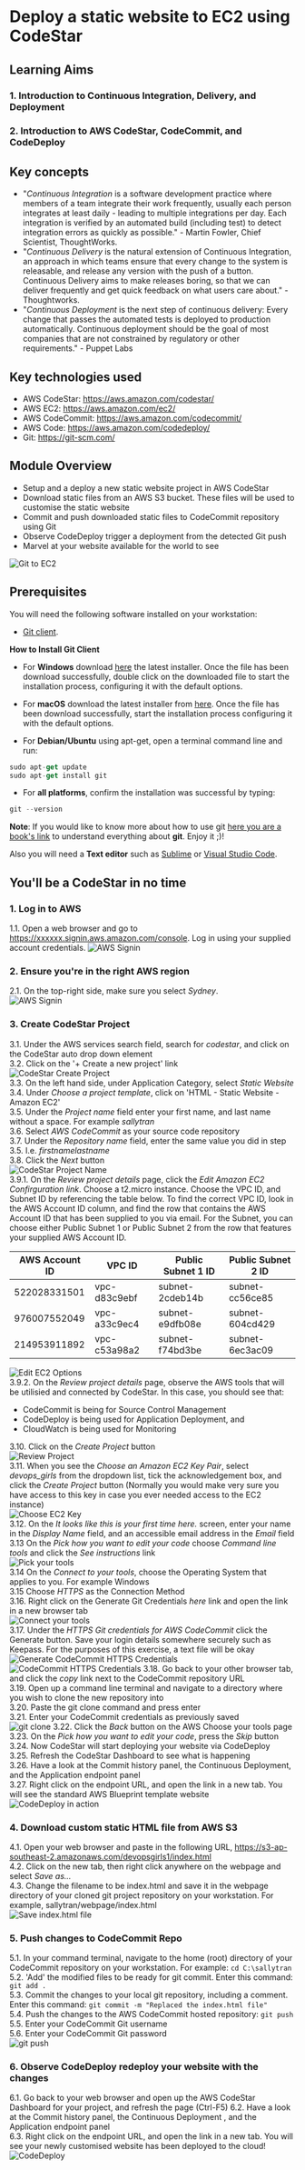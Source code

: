 # Deploy a static website to EC2 using CodeStar

## Learning Aims
### 1. Introduction to Continuous Integration, Delivery, and Deployment
### 2. Introduction to AWS CodeStar, CodeCommit, and CodeDeploy

## Key concepts
- "*Continuous Integration*  is a software development practice where members of a team integrate their work frequently, usually each person integrates at least daily - leading to multiple integrations per day. Each integration is verified by an automated build (including test) to detect integration errors as quickly as possible." - Martin Fowler, Chief Scientist, ThoughtWorks.
- "*Continuous Delivery* is the natural extension of Continuous Integration, an approach in which teams ensure that every change to the system is releasable, and release any version with the push of a button. Continuous Delivery aims to make releases boring, so that we can deliver frequently and get quick feedback on what users care about." - Thoughtworks.
- "*Continuous Deployment* is the next step of continuous delivery: Every change that passes the automated tests is deployed to production automatically. Continuous deployment should be the goal of most companies that are not constrained by regulatory or other requirements." - Puppet Labs

## Key technologies used
- AWS CodeStar: https://aws.amazon.com/codestar/
- AWS EC2: https://aws.amazon.com/ec2/
- AWS CodeCommit: https://aws.amazon.com/codecommit/
- AWS Code: https://aws.amazon.com/codedeploy/
- Git: https://git-scm.com/

## Module Overview
- Setup and a deploy a new static website project in AWS CodeStar
- Download static files from an AWS S3 bucket. These files will be used to customise the static website
- Commit and push downloaded static files to CodeCommit repository using Git
- Observe CodeDeploy trigger a deployment from the detected Git push
- Marvel at your website available for the world to see  

![Git to EC2](/images/3-1-ec2-static-site/CCtoEC2.svg) 

## Prerequisites
You will need the following software installed on your workstation:  
- [Git client](https://git-scm.com/book/en/v2/Getting-Started-Installing-Git).

**How to Install Git Client**

- For **Windows** download [here](https://gitforwindows.org/) the latest installer. Once the file has been download successfully, double click on the downloaded file to start the installation process, configuring it with the default options.  
 
- For **macOS** download the latest installer from [here](https://sourceforge.net/projects/git-osx-installer/files/). Once the file has been download successfully, start the installation process configuring it with the default options.  

- For **Debian/Ubuntu** using apt-get, open a terminal command line and run:

```javascript
sudo apt-get update
sudo apt-get install git
```

- For **all platforms**, confirm the installation was successful by typing:

```javascript
git --version
```

**Note**: If you would like to know more about how to use git [here you are a book's link](https://git-scm.com/book/en/v2) to understand everything about **git**. Enjoy it ;)!

Also you will need a **Text editor** such as [Sublime](www.sublimetext.com/3) or [Visual Studio Code](https://code.visualstudio.com/download). 

## You'll be a CodeStar in no time
### 1. Log in to AWS
1.1. Open a web browser and go to https://xxxxxx.signin.aws.amazon.com/console. Log in using your supplied account credentials.
![AWS Signin](/images/3-1-ec2-static-site/1_awssignin.png)  
### 2. Ensure you're in the right AWS region
2.1. On the top-right side, make sure you select *Sydney*.  
![AWS Signin](/images/3-1-ec2-static-site/region.png)  
### 3. Create CodeStar Project
3.1. Under the AWS services search field, search for *codestar*, and click on the CodeStar auto drop down element  
3.2. Click on the '+ Create a new project' link  
![CodeStar Create Project](/images/3-1-ec2-static-site/2_createcodestarproj.png)  
3.3. On the left hand side, under Application Category, select *Static Website*  
3.4. Under *Choose a project template*, click on 'HTML - Static Website - Amazon EC2'  
3.5. Under the *Project name* field enter your first name, and last name without a space. For example *sallytran*  
3.6. Select *AWS CodeCommit* as your source code repository  
3.7. Under the *Repository name* field, enter the same value you did in step 3.5. I.e. *firstnamelastname*  
3.8. Click the *Next* button  
![CodeStar Project Name](/images/3-1-ec2-static-site/3_projectname.png)  
3.9.1. On the *Review project details* page, click the *Edit Amazon EC2 Confirguration link*. Choose a t2.micro instance. Choose the VPC ID, and Subnet ID by referencing the table below. To find the correct VPC ID, look in the AWS Account ID column, and find the row that contains the AWS Account ID that has been supplied to you via email. For the Subnet, you can choose either Public Subnet 1 or Public Subnet 2 from the row that features your supplied AWS Account ID.  

| AWS Account ID | VPC ID | Public Subnet 1 ID | Public Subnet 2 ID |
| ------------ | ------------ | --------------- | --------------- |
| 522028331501 | vpc-d83c9ebf | subnet-2cdeb14b | subnet-cc56ce85 |
| 976007552049 | vpc-a33c9ec4 | subnet-e9dfb08e | subnet-604cd429 |
| 214953911892 | vpc-c53a98a2 | subnet-f74bd3be | subnet-6ec3ac09 |

![Edit EC2 Options](/images/3-1-ec2-static-site/5_editec2options.png)  
3.9.2. On the *Review project details* page, observe the AWS tools that will be utilisied and connected by CodeStar. In this case, you should see that:
* CodeCommit is being for Source Control Management
* CodeDeploy is being used for Application Deployment, and
* CloudWatch is being used for Monitoring

3.10. Click on the *Create Project* button  
![Review Project](/images/3-1-ec2-static-site/4_reviewproject.png)  
3.11. When you see the *Choose an Amazon EC2 Key Pair*, select *devops_girls* from the dropdown list, tick the acknowledgement box, and click the *Create Project* button (Normally you would make very sure you have access to this key in case you ever needed access to the EC2 instance)  
![Choose EC2 Key](/images/3-1-ec2-static-site/6_chooseec2key.png)  
3.12. On the *It looks like this is your first time here.* screen, enter your name in the *Display Name* field, and an accessible email address in the *Email* field  
3.13 On the *Pick how you want to edit your code* choose *Command line tools* and click the *See instructions* link  
![Pick your tools](/images/3-1-ec2-static-site/7_picktools.png)   
3.14 On the *Connect to your tools*, choose the Operating System that applies to you. For example Windows  
3.15 Choose *HTTPS* as the Connection Method  
3.16. Right click on the Generate Git Credentials *here* link and open the link in a new browser tab  
![Connect your tools](/images/3-1-ec2-static-site/8_connecttools.png)  
3.17. Under the *HTTPS Git credentials for AWS CodeCommit* click the Generate button. Save your login details somewhere securely such as Keepass. For the purposes of this exercise, a text file will be okay  
![Generate CodeCommit HTTPS Credentials](/images/3-1-ec2-static-site/9_generategitcreds.png)  
![CodeCommit HTTPS Credentials](/images/3-1-ec2-static-site/10_gitcredscreated.png) 
3.18. Go back to your other browser tab, and click the *copy* link next to the CodeCommit repository URL  
3.19. Open up a command line terminal and navigate to a directory where you wish to clone the new repository into  
3.20. Paste the git clone command and press enter  
3.21. Enter your CodeCommit credentials as previously saved  
![git clone](/images/3-1-ec2-static-site/gitclone.png)
3.22. Click the *Back* button on the AWS Choose your tools page  
3.23. On the *Pick how you want to edit your code*, press the *Skip* button  
3.24. Now CodeStar will start deploying your website via CodeDeploy  
3.25. Refresh the CodeStar Dashboard to see what is happening  
3.26. Have a look at the Commit history panel, the Continuous Deployment, and the Application endpoint panel  
3.27. Right click on the endpoint URL, and open the link in a new tab. You will see the standard AWS Blueprint template website  
![CodeDeploy in action](/images/3-1-ec2-static-site/13_codedeploy.png)

### 4. Download custom static HTML file from AWS S3
4.1. Open your web browser and paste in the following URL, https://s3-ap-southeast-2.amazonaws.com/devopsgirls1/index.html  
4.2. Click on the new tab, then right click anywhere on the webpage and select *Save as...*  
4.3. Change the filename to be index.html and save it in the webpage directory of your cloned git project repository on your workstation. For example, sallytran/webpage/index.html  
![Save index.html file](/images/3-1-ec2-static-site/11_saveindex.png)

### 5. Push changes to CodeCommit Repo
5.1. In your command terminal, navigate to the home (root) directory of your CodeCommit repository on your workstation. For example:
`cd C:\sallytran`  
5.2. 'Add' the modified files to be ready for git commit. Enter this command:
`git add .`  
5.3. Commit the changes to your local git repository, including a comment. Enter this command:
`git commit -m "Replaced the index.html file"`  
5.4. Push the changes to the AWS CodeCommit hosted repository:
`git push`  
5.5. Enter your CodeCommit Git username  
5.6. Enter your CodeCommit Git password  
![git push](/images/3-1-ec2-static-site/12_gitpush.png)

### 6. Observe CodeDeploy redeploy your website with the changes
6.1. Go back to your web browser and open up the AWS CodeStar Dashboard for your project, and refresh the page (Ctrl-F5)
6.2. Have a look at the Commit history panel, the Continuous Deployment , and the Application endpoint panel  
6.3. Right click on the endpoint URL, and open the link in a new tab. You will see your newly customised website has been deployed to the cloud!
![CodeDeploy](/images/3-1-ec2-static-site/13_codedeploy.png)





